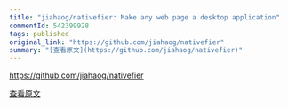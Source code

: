 ```yaml
---
title: "jiahaog/nativefier: Make any web page a desktop application"
commentId: 542399928
tags: published
original_link: "https://github.com/jiahaog/nativefier"
summary: "[查看原文](https://github.com/jiahaog/nativefier)"
---
```


https://github.com/jiahaog/nativefier
    
[查看原文](https://github.com/jiahaog/nativefier)
    